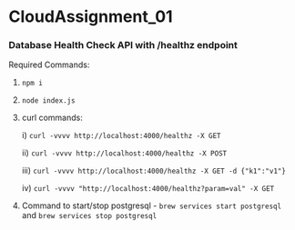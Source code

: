 # CloudAssignment_01
### Database Health Check API with /healthz endpoint

Required Commands:

1. ```npm i```
2. ```node index.js```
3. curl commands:

   i) ```curl -vvvv http://localhost:4000/healthz -X GET```

   ii) ```curl -vvvv http://localhost:4000/healthz -X POST```

   iii) ```curl -vvvv http://localhost:4000/healthz -X GET -d {"k1":"v1"}```

   iv) ```curl -vvvv "http://localhost:4000/healthz?param=val" -X GET```

4. Command to start/stop postgresql - ```brew services start postgresql``` and ```brew services stop postgresql```
   
